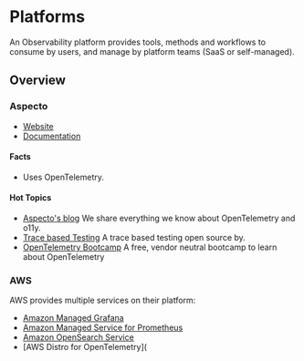 # Platforms 

An Observability platform provides tools, methods and workflows to consume by users, and manage by platform teams (SaaS or self-managed).

## Overview

<!-- Keep it sorted alpha numeric. -->



### Aspecto 

- [Website](https://www.aspecto.io/)
- [Documentation](https://docs.asecpto.io/)

#### Facts

- Uses OpenTelemetry. 

#### Hot Topics 

- [Aspecto's blog](https://www.aspecto.io/blog/) We share everything we know about OpenTelemetry and o11y.
- [Trace based Testing](https://github.com/aspecto-io/malabi) A trace based testing open source by.
- [OpenTelemetry Bootcamp](https://www.aspecto.io/opentelemetry-bootcamp/) A free, vendor neutral bootcamp to learn about OpenTelemetry

### AWS

AWS provides multiple services on their platform: 

- [Amazon Managed Grafana](https://aws.amazon.com/grafana/)
- [Amazon Managed Service for Prometheus](https://aws.amazon.com/prometheus/)
- [Amazon OpenSearch Service](https://aws.amazon.com/opensearch-service/)
- [AWS Distro for OpenTelemetry](